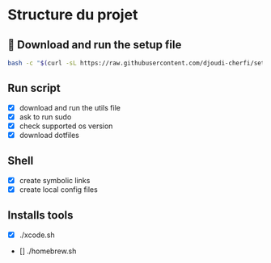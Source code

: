 # Structure du projet

## 🚀 Download and run the setup file

```bash
bash -c "$(curl -sL https://raw.githubusercontent.com/djoudi-cherfi/setup-test/main/src/os/setup.sh)"
```

## Run script

- [x] download and run the utils file
- [x] ask to run sudo
- [x] check supported os version
- [x] download dotfiles

## Shell

- [x] create symbolic links
- [x] create local config files

## Installs tools

- [x] ./xcode.sh
- [] ./homebrew.sh
